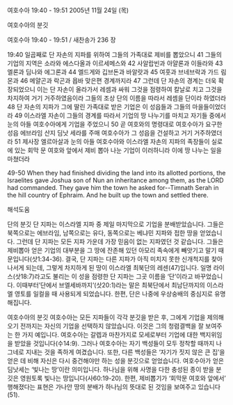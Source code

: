 여호수아 19:40 - 19:51 
2005년 11월 24일 (목)

여호수아의 분깃



여호수아 19:40 - 19:51 / 새찬송가 236 장


19:40 일곱째로 단 자손의 지파를 위하여 그들의 가족대로 제비를 뽑았으니 41 그들의 기업의 지역은 소라와 에스다올과 이르세메스와 42 사알랍빈과 아얄론과 이들라와 43 엘론과 딤나와 에그론과 44 엘드게와 깁브돈과 바알랏과 45 여훗과 브네브락과 가드 림몬과 46 메얄곤과 락곤과 욥바 맞은편 경계까지라 47 그런데 단 자손의 경계는 더욱 확장되었으니 이는 단 자손이 올라가서 레셈과 싸워 그것을 점령하여 칼날로 치고 그것을 차지하여 거기 거주하였음이라 그들의 조상 단의 이름을 따라서 레셈을 단이라 하였더라 48 단 자손의 지파가 그에 딸린 가족대로 받은 기업은 이 성읍들과 그들의 마을들이었더라 49 이스라엘 자손이 그들의 경계를 따라서 기업의 땅 나누기를 마치고 자기들 중에서 눈의 아들 여호수아에게 기업을 주었으니 50 곧 여호와의 명령대로 여호수아가 요구한 성읍 에브라임 산지 딤낫 세라를 주매 여호수아가 그 성읍을 건설하고 거기 거주하였더라 51 제사장 엘르아살과 눈의 아들 여호수아와 이스라엘 자손의 지파의 족장들이 실로에 있는 회막 문 여호와 앞에서 제비 뽑아 나눈 기업이 이러하니라 이에 땅 나누는 일을 마쳤더라 

49-50 When they had finished dividing the land into its allotted portions, the Israelites gave Joshua son of Nun an inheritance among them, as the LORD had commanded. They gave him the town he asked for--Timnath Serah in the hill country of Ephraim. And he built up the town and settled there.

해석도움





단의 분깃 
단 지파는 이스라엘 지파 중 제일 마지막으로 기업을 분배받았습니다. 그들은 북쪽으로는 에브라임, 남쪽으로는 유다, 동쪽으로는 베냐민 지파와 접한 땅을 얻었습니다. 그런데 단 지파는 모든 지파 가운데 가장 믿음이 없는 지파였던 것 같습니다. 그들은 제비뽑아 얻은 기업의 대부분을 그 땅에 잔존해 있던 아모리 족속에게 빼앗기고 말기 때문입니다(삿1:34-36). 결국, 단 지파는 다른 지파가 아직 미치지 못한 신개척지를 찾아 나서게 되는데, 그렇게 차지하게 된 땅이 이스라엘 최북단의 레센(47)입니다. 일명 라이스(삿18:7)라고도 불리는 이 성을 점령한 단 지파는 그곳 이름을 ‘단’이라고 바꾸었습니다. 이때부터’단에서 브엘세바까지’(삿20:1)라는 말은 최북단에서 최남단까지의 이스라엘 영토를 일컬을 때 사용되게 되었습니다. 한편, 단은 나중에 우상숭배의 중심지로 유명해집니다. 

여호수아의 분깃 
여호수아는 모든 지파들이 각각 분깃을 받은 후, 그에게 기업을 제의해오기 전까지는 자신의 기업을 선택하지 않았습니다. 이것은 그의 청렴결백을 잘 보여주는 한 가지 예입니다. 여호수아는 갈렙과 마찬가지로 모세로부터 기업에 대한 백지위임을 받았을 것입니다(수14:9). 그러나 여호수아는 자기 백성들이 모두 정착할 때까지 나그네로 지내는 것을 족하게 여겼습니다. 또한, 다른 백성들은 ‘자기가 짓지 않은 큰 집’을 얻은 데 비해 자신은 다시 중건해야만 하는 성을 분깃으로 얻었습니다. 여호수아가 얻은 딤낫세는 ‘빛나는 땅’이란 의미입니다. 하나님을 위해 사명을 다한 충성된 종이 받을 분깃은 영원토록 빛나는 땅입니다(사60:19-20). 한편, 제비뽑기가 ‘회막문 여호와 앞에서’ 행해졌다는 표현은 가나안 땅의 분배가 하나님의 뜻대로 된 것임을 보여주고 있습니다(51).